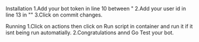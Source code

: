Installation
1.Add your bot token in line 10 between "
2.Add your user id in line 13 in ""
3.Click on commit changes.

Running
1.Click on actions then click on Run script in container and run it if it isnt being run automatially.
2.Congratulations annd Go Test your bot.
